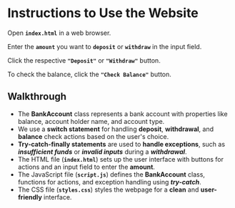 # Instructions to Use the Website

Open **`index.html`** in a web browser.

Enter the **`amount`** you want to **`deposit`** or **`withdraw`** in the input field.

Click the respective **`"Deposit"`** or **`"Withdraw"`** button.

To check the balance, click the **`"Check Balance"`** button.

## Walkthrough

* The **BankAccount** class represents a bank account with properties like balance, account holder name, and account type.
* We use a **switch statement** for handling **deposit**, **withdrawal**, and **balance** check actions based on the user's choice.
* **Try-catch-finally statements** are used to **handle exceptions**, such as ***insufficient funds*** or ***invalid inputs*** during a ***withdrawal***.
* The HTML file (**`index.html`**) sets up the user interface with buttons for actions and an input field to enter the **amount**.
* The JavaScript file (**`script.js`**) defines the **BankAccount** class, functions for actions, and exception handling using ***try-catch***.
* The CSS file (**`styles.css`**) styles the webpage for a **clean** and **user-friendly** interface.